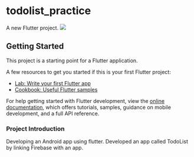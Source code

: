 # todolist_practice

A new Flutter project.
![](https://img.shields.io/badge/Flutter-02569B?style=for-the-badge&logo=flutter&logoColor=white)
## Getting Started

This project is a starting point for a Flutter application.

A few resources to get you started if this is your first Flutter project:

- [Lab: Write your first Flutter app](https://docs.flutter.dev/get-started/codelab)
- [Cookbook: Useful Flutter samples](https://docs.flutter.dev/cookbook)

For help getting started with Flutter development, view the
[online documentation](https://docs.flutter.dev/), which offers tutorials,
samples, guidance on mobile development, and a full API reference.


### Project Introduction
Developing an Android app using flutter.
Developed an app called TodoList by linking Firebase with an app.
